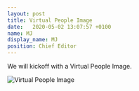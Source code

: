 ```yaml
---
layout: post
title: Virtual People Image
date:   2020-05-02 13:07:57 +0100
name: MJ
display_name: MJ
position: Chief Editor
---
```

We will kickoff with a Virtual People Image. 

![Virtual People Image](/images/uploads/virtual-people-img.jpg "Virtual People Image")